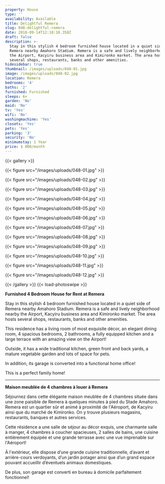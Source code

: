 ```yaml
---
property: House
type: ''
availability: Available
title: Delightful Remera
slug: 048-delightful-remera
date: 2018-09-14T12:18:10.358Z
draft: false
description: >-
  Stay in this stylish 4 bedroom furnished house located in a quiet side of
  Remera nearby Amahoro Stadium. Remera is a safe and lively neighborhood nearby
  the Airport, Kacyiru business area and Kimironko market. The area hosts
  several shops, restaurants, banks and other amenities.
hidesidebar: true
thumbnail: /images/uploads/048-01.jpg
image: /images/uploads/048-02.jpg
location: Remera
bedrooms: '4'
baths: '2'
furnished: Furnished
sleeps: 6+
garden: 'No'
maid: 'No'
tv: 'Yes'
wifi: 'No'
washingmachine: 'Yes'
closets: 'Yes'
pets: 'Yes'
parking: '3'
security: 'No'
minimumstay: 1 Year
price: $ 800/month
---
```

{{< gallery >}} 

{{< figure src="/images/uploads/048-01.jpg" >}} 

{{< figure src="/images/uploads/048-02.jpg" >}}

 {{< figure src="/images/uploads/048-03.jpg" >}} 

{{< figure src="/images/uploads/048-04.jpg" >}}

{{< figure src="/images/uploads/048-05.jpg" >}}

 {{< figure src="/images/uploads/048-06.jpg" >}}

 {{< figure src="/images/uploads/048-07.jpg" >}}

 {{< figure src="/images/uploads/048-08.jpg" >}}

{{< figure src="/images/uploads/048-09.jpg" >}} 

{{< figure src="/images/uploads/048-10.jpg" >}}

 {{< figure src="/images/uploads/048-11.jpg" >}} 

{{< figure src="/images/uploads/048-12.jpg" >}}

 {{< /gallery >}} {{< load-photoswipe >}}

**Furnished 4 Bedroom House for Rent at Remera**

Stay in this stylish 4 bedroom furnished house located in a quiet side of Remera nearby Amahoro Stadium. Remera is a safe and lively neighborhood nearby the Airport, Kacyiru business area and Kimironko market. The area hosts several shops, restaurants, banks and other amenities.

This residence has a living room of most exquisite décor, an elegant dining room, 4 spacious bedrooms, 2 bathrooms, a fully equipped kitchen and a large terrace with an amazing view on the Airport!

Outside, it has a wide traditional kitchen, green front and back yards, a mature vegetable garden and lots of space for pets. 

In addition, its garage is converted into a functional home office!

This is a perfect family home!

- - - 

**Maison meublée de 4 chambres à louer à Remera**

Séjournez dans cette élégante maison meublée de 4 chambres située dans une zone paisible de Remera à quelques minutes à pied du Stade Amahoro. Remera est un quartier sûr et animé à proximité de l'Aéroport, de Kacyiru ainsi que du marché de Kimironko. On y trouve plusieurs magasins, restaurants, banques et autres services.

Cette résidence a une salle de séjour au décor exquis, une charmante salle à manger, 4 chambres à coucher spacieuses, 2 salles de bains, une cuisine entièrement équipée et une grande terrasse avec une vue imprenable sur l'Aéroport!

À l'extérieur, elle dispose d’une grande cuisine traditionnelle, d’avant et arrière-cours verdoyants, d’un jardin potager ainsi que d’un grand espace pouvant accueillir d’éventuels animaux domestiques. 

De plus, son garage est converti en bureau à domicile parfaitement fonctionnel!

